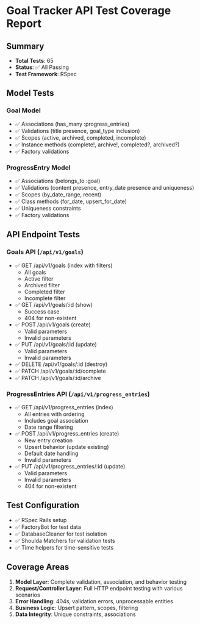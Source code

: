 # Goal Tracker API Test Coverage Report

## Summary
- **Total Tests**: 65
- **Status**: ✅ All Passing
- **Test Framework**: RSpec

## Model Tests

### Goal Model
- ✅ Associations (has_many :progress_entries)
- ✅ Validations (title presence, goal_type inclusion)
- ✅ Scopes (active, archived, completed, incomplete)
- ✅ Instance methods (complete!, archive!, completed?, archived?)
- ✅ Factory validations

### ProgressEntry Model
- ✅ Associations (belongs_to :goal)
- ✅ Validations (content presence, entry_date presence and uniqueness)
- ✅ Scopes (by_date_range, recent)
- ✅ Class methods (for_date, upsert_for_date)
- ✅ Uniqueness constraints
- ✅ Factory validations

## API Endpoint Tests

### Goals API (`/api/v1/goals`)
- ✅ GET /api/v1/goals (index with filters)
  - All goals
  - Active filter
  - Archived filter
  - Completed filter
  - Incomplete filter
- ✅ GET /api/v1/goals/:id (show)
  - Success case
  - 404 for non-existent
- ✅ POST /api/v1/goals (create)
  - Valid parameters
  - Invalid parameters
- ✅ PUT /api/v1/goals/:id (update)
  - Valid parameters
  - Invalid parameters
- ✅ DELETE /api/v1/goals/:id (destroy)
- ✅ PATCH /api/v1/goals/:id/complete
- ✅ PATCH /api/v1/goals/:id/archive

### ProgressEntries API (`/api/v1/progress_entries`)
- ✅ GET /api/v1/progress_entries (index)
  - All entries with ordering
  - Includes goal association
  - Date range filtering
- ✅ POST /api/v1/progress_entries (create)
  - New entry creation
  - Upsert behavior (update existing)
  - Default date handling
  - Invalid parameters
- ✅ PUT /api/v1/progress_entries/:id (update)
  - Valid parameters
  - Invalid parameters
  - 404 for non-existent

## Test Configuration
- ✅ RSpec Rails setup
- ✅ FactoryBot for test data
- ✅ DatabaseCleaner for test isolation
- ✅ Shoulda Matchers for validation tests
- ✅ Time helpers for time-sensitive tests

## Coverage Areas
1. **Model Layer**: Complete validation, association, and behavior testing
2. **Request/Controller Layer**: Full HTTP endpoint testing with various scenarios
3. **Error Handling**: 404s, validation errors, unprocessable entities
4. **Business Logic**: Upsert pattern, scopes, filtering
5. **Data Integrity**: Unique constraints, associations